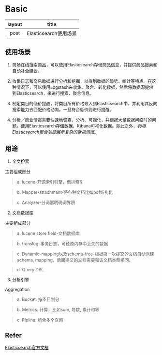 # Basic

|   layout   |    title   |
|:----------:|:----------:|
|   post     | Elasticsearch使用场景|


## 使用场景

1. 商场在线搜索商品，可以使用Elasticsearch存储商品信息，并提供商品搜索和自动补全建议。  

2. 收集日志和交易数据进行分析和挖掘，以得到数据的趋势、统计等特点。在这种情况下，可以使用Logstash来收集、聚合、转化数据，然后将数据源提供到Elasticsearch，来进行搜索、聚合信息。

3. 制定类目的低价提醒，将类目所有价格导入到Elasticsearch中，并利用其反向搜索能力去匹配价格动向，一旦符合低价则进行提醒。

4. 分析／商业情报需要快速地调查、分析、可视化，并根据大量数据问临时的问题。使用Elasticsearch存储数据，Kibana可视化数据。除此之外，*利用Elasticsearch聚合功能展示复杂的数据情报*。


## 用途

1. 全文检索

主要组成部分

> a. lucene-开源索引引擎，倒排索引

> b. Mapper-attachment-将各种文档比如pdf结构化

> c. Analyzer-分词器明确词界限

2. 文档数据库

主要组成部分

> a. lucene store field-文档数据库

> b. translog-事务日志，可还原内存中丢失的数据

> c. Dynamic-mapping以及schema-free-根据第一次提交的文档自动创建schema, mapping，后面提交的文档需要和该文档类型相同。 

> d. Query DSL

3. 分析引擎

Aggregation

> a. Bucket: 按条目划分

> b. Metrics: 计算，比如sum, 导数, 累计和等

> c. Pipline: 组合多个查询

## Refer

[Elasticsearch官方文档](https://www.elastic.co/guide/en/elasticsearch/reference/current/index.html)
